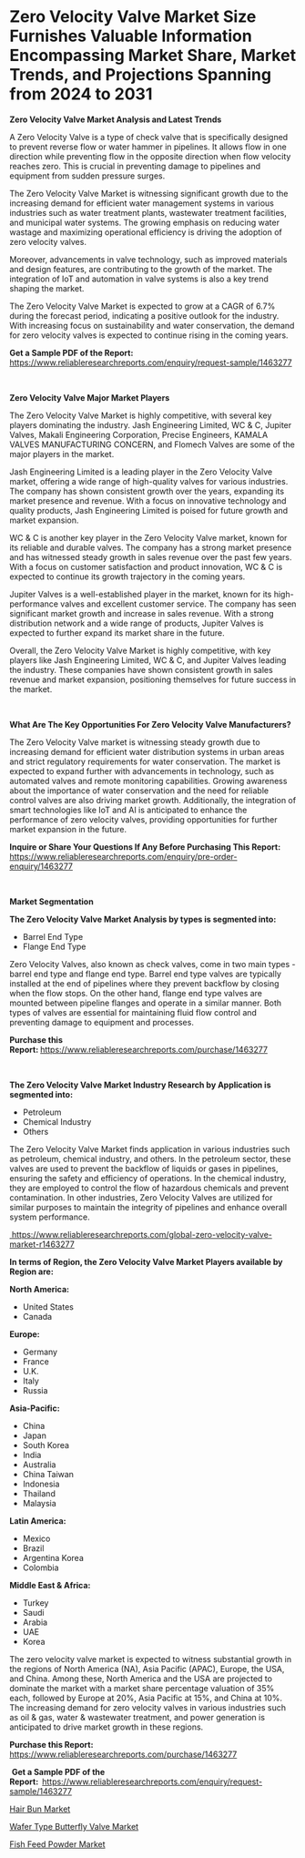 <p><h1>Zero Velocity Valve Market Size Furnishes Valuable Information Encompassing Market Share, Market Trends, and Projections Spanning from 2024 to 2031</h1></p><p><strong>Zero Velocity Valve Market Analysis and Latest Trends</strong></p>
<p><p>A Zero Velocity Valve is a type of check valve that is specifically designed to prevent reverse flow or water hammer in pipelines. It allows flow in one direction while preventing flow in the opposite direction when flow velocity reaches zero. This is crucial in preventing damage to pipelines and equipment from sudden pressure surges.</p><p>The Zero Velocity Valve Market is witnessing significant growth due to the increasing demand for efficient water management systems in various industries such as water treatment plants, wastewater treatment facilities, and municipal water systems. The growing emphasis on reducing water wastage and maximizing operational efficiency is driving the adoption of zero velocity valves.</p><p>Moreover, advancements in valve technology, such as improved materials and design features, are contributing to the growth of the market. The integration of IoT and automation in valve systems is also a key trend shaping the market.</p><p>The Zero Velocity Valve Market is expected to grow at a CAGR of 6.7% during the forecast period, indicating a positive outlook for the industry. With increasing focus on sustainability and water conservation, the demand for zero velocity valves is expected to continue rising in the coming years.</p></p>
<p><strong>Get a Sample PDF of the Report:&nbsp;</strong> <a href="https://www.reliableresearchreports.com/enquiry/request-sample/1463277">https://www.reliableresearchreports.com/enquiry/request-sample/1463277</a></p>
<p>&nbsp;</p>
<p><strong>Zero Velocity Valve Major Market Players</strong></p>
<p><p>The Zero Velocity Valve Market is highly competitive, with several key players dominating the industry. Jash Engineering Limited, WC & C, Jupiter Valves, Makali Engineering Corporation, Precise Engineers, KAMALA VALVES MANUFACTURING CONCERN, and Flomech Valves are some of the major players in the market.</p><p>Jash Engineering Limited is a leading player in the Zero Velocity Valve market, offering a wide range of high-quality valves for various industries. The company has shown consistent growth over the years, expanding its market presence and revenue. With a focus on innovative technology and quality products, Jash Engineering Limited is poised for future growth and market expansion.</p><p>WC & C is another key player in the Zero Velocity Valve market, known for its reliable and durable valves. The company has a strong market presence and has witnessed steady growth in sales revenue over the past few years. With a focus on customer satisfaction and product innovation, WC & C is expected to continue its growth trajectory in the coming years.</p><p>Jupiter Valves is a well-established player in the market, known for its high-performance valves and excellent customer service. The company has seen significant market growth and increase in sales revenue. With a strong distribution network and a wide range of products, Jupiter Valves is expected to further expand its market share in the future.</p><p>Overall, the Zero Velocity Valve Market is highly competitive, with key players like Jash Engineering Limited, WC & C, and Jupiter Valves leading the industry. These companies have shown consistent growth in sales revenue and market expansion, positioning themselves for future success in the market.</p></p>
<p>&nbsp;</p>
<p><strong>What Are The Key Opportunities For Zero Velocity Valve Manufacturers?</strong></p>
<p><p>The Zero Velocity Valve market is witnessing steady growth due to increasing demand for efficient water distribution systems in urban areas and strict regulatory requirements for water conservation. The market is expected to expand further with advancements in technology, such as automated valves and remote monitoring capabilities. Growing awareness about the importance of water conservation and the need for reliable control valves are also driving market growth. Additionally, the integration of smart technologies like IoT and AI is anticipated to enhance the performance of zero velocity valves, providing opportunities for further market expansion in the future.</p></p>
<p><strong>Inquire or Share Your Questions If Any Before Purchasing This Report:</strong> <a href="https://www.reliableresearchreports.com/enquiry/pre-order-enquiry/1463277">https://www.reliableresearchreports.com/enquiry/pre-order-enquiry/1463277</a></p>
<p>&nbsp;</p>
<p><strong>Market Segmentation</strong></p>
<p><strong>The Zero Velocity Valve Market Analysis by types is segmented into:</strong></p>
<p><ul><li>Barrel End Type</li><li>Flange End Type</li></ul></p>
<p><p>Zero Velocity Valves, also known as check valves, come in two main types - barrel end type and flange end type. Barrel end type valves are typically installed at the end of pipelines where they prevent backflow by closing when the flow stops. On the other hand, flange end type valves are mounted between pipeline flanges and operate in a similar manner. Both types of valves are essential for maintaining fluid flow control and preventing damage to equipment and processes.</p></p>
<p><strong>Purchase this Report:&nbsp;</strong><a href="https://www.reliableresearchreports.com/purchase/1463277">https://www.reliableresearchreports.com/purchase/1463277</a></p>
<p>&nbsp;</p>
<p><strong>The Zero Velocity Valve Market Industry Research by Application is segmented into:</strong></p>
<p><ul><li>Petroleum</li><li>Chemical Industry</li><li>Others</li></ul></p>
<p><p>The Zero Velocity Valve Market finds application in various industries such as petroleum, chemical industry, and others. In the petroleum sector, these valves are used to prevent the backflow of liquids or gases in pipelines, ensuring the safety and efficiency of operations. In the chemical industry, they are employed to control the flow of hazardous chemicals and prevent contamination. In other industries, Zero Velocity Valves are utilized for similar purposes to maintain the integrity of pipelines and enhance overall system performance.</p></p>
<p><a href="https://www.reliableresearchreports.com/global-zero-velocity-valve-market-r1463277">&nbsp;https://www.reliableresearchreports.com/global-zero-velocity-valve-market-r1463277</a></p>
<p><strong>In terms of Region, the Zero Velocity Valve Market Players available by Region are:</strong></p>
<p>
    <p> <strong> North America: </strong>
        <ul>
            <li>United States</li>
            <li>Canada</li>
        </ul>
        </p> 
    <p> <strong> Europe: </strong>
        <ul>
            <li>Germany</li>
            <li>France</li>
            <li>U.K.</li>
            <li>Italy</li>
            <li>Russia</li>
        </ul>
        </p> 
    <p> <strong> Asia-Pacific: </strong>
        <ul>
            <li>China</li>
            <li>Japan</li>
            <li>South Korea</li>
            <li>India</li>
            <li>Australia</li>
            <li>China Taiwan</li>
            <li>Indonesia</li>
            <li>Thailand</li>
            <li>Malaysia</li>
        </ul>
        </p> 
    <p> <strong> Latin America: </strong>
        <ul>
            <li>Mexico</li>
            <li>Brazil</li>
            <li>Argentina Korea</li>
            <li>Colombia</li>
        </ul>
        </p> 
    <p> <strong> Middle East & Africa: </strong>
        <ul>
            <li>Turkey</li>
            <li>Saudi</li>
            <li>Arabia</li>
            <li>UAE</li>
            <li>Korea</li>
        </ul>
    </p>
    </p>
<p><p>The zero velocity valve market is expected to witness substantial growth in the regions of North America (NA), Asia Pacific (APAC), Europe, the USA, and China. Among these, North America and the USA are projected to dominate the market with a market share percentage valuation of 35% each, followed by Europe at 20%, Asia Pacific at 15%, and China at 10%. The increasing demand for zero velocity valves in various industries such as oil & gas, water & wastewater treatment, and power generation is anticipated to drive market growth in these regions.</p></p>
<p><strong>Purchase this Report: </strong><a href="https://www.reliableresearchreports.com/purchase/1463277">https://www.reliableresearchreports.com/purchase/1463277</a></p>
<p>&nbsp;<strong>Get a Sample PDF of the Report:&nbsp;&nbsp;</strong><a href="https://www.reliableresearchreports.com/enquiry/request-sample/1463277">https://www.reliableresearchreports.com/enquiry/request-sample/1463277</a></p>
<p><strong></strong></p>
<p><p><a href="https://www.linkedin.com/pulse/hair-bun-market-size-cagr-trends-2024-2030-insights-invest-zklkc?trackingId=hMOClE5Xmu4W6lWGHnPLow%3D%3D">Hair Bun Market</a></p><p><a href="https://github.com/RickHolmes3/Market-Research-Report-List-4/blob/main/wafer-type-butterfly-valve-market.md">Wafer Type Butterfly Valve Market</a></p><p><a href="https://www.linkedin.com/pulse/fish-feed-powder-market-analysis-its-cagr-segmentation-global-0g09c?trackingId=tyJjwUDDsO%2BQxHjcZjkM5g%3D%3D">Fish Feed Powder Market</a></p></p>